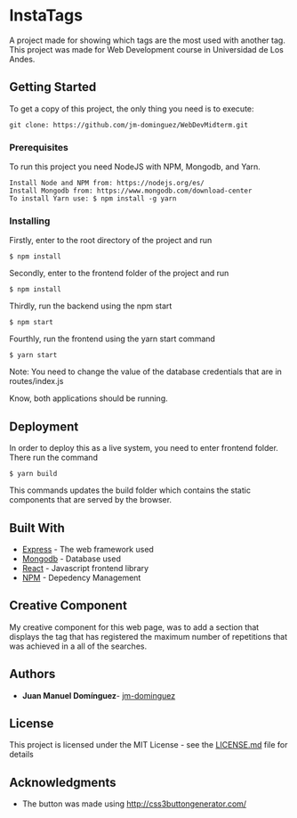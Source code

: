# InstaTags

A project made for showing which tags are the most used with another tag. This project was made for Web Development course in Universidad de Los Andes.

## Getting Started

To get a copy of this project, the only thing you need is to execute:
```
git clone: https://github.com/jm-dominguez/WebDevMidterm.git
```

### Prerequisites

To run this project you need NodeJS with NPM, Mongodb, and Yarn. 
```
Install Node and NPM from: https://nodejs.org/es/
Install Mongodb from: https://www.mongodb.com/download-center
To install Yarn use: $ npm install -g yarn
```

### Installing

Firstly, enter to the root directory of the project and run

```
$ npm install
```

Secondly, enter to the frontend folder of the project and run

```
$ npm install
```
Thirdly, run the backend using the npm start

```
$ npm start
```
Fourthly, run the frontend using the yarn start command
```
$ yarn start
```

Note: You need to change the value of the database credentials that are in routes/index.js

Know, both applications should be running.

## Deployment

In order to deploy this as a live system, you need to enter frontend folder. There run the command
```
$ yarn build
```
This commands updates the build folder which contains the static components that are served by the browser.
## Built With

* [Express](http://expressjs.com/es/) - The web framework used
* [Mongodb](https://www.mongodb.com/es) - Database used
* [React](https://reactjs.org/) - Javascript frontend library
* [NPM](https://www.npmjs.com/) - Depedency Management

## Creative Component
My creative component for this web page, was to add a section that displays the tag that has registered the maximum number of repetitions that was achieved in a all of the searches.



## Authors

* **Juan Manuel Domínguez**- [jm-dominguez](https://github.com/jm-dominguez)

## License

This project is licensed under the MIT License - see the [LICENSE.md](LICENSE) file for details

## Acknowledgments

* The button was made using http://css3buttongenerator.com/

